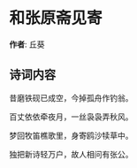 # 和张原斋见寄

**作者**: 丘葵

## 诗词内容

昔磨铁砚已成空，今掉孤舟作钓翁。

百丈依依牵夜月，一丝袅袅弄秋风。

梦回牧笛樵歌里，身寄鸥沙犊草中。

独把新诗轻万户，故人相问有张公。

